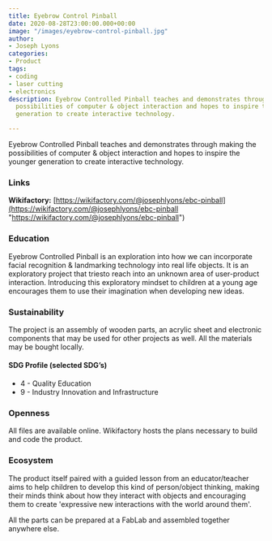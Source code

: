 ```yaml
---
title: Eyebrow Control Pinball
date: 2020-08-28T23:00:00.000+00:00
image: "/images/eyebrow-control-pinball.jpg"
author:
- Joseph Lyons
categories:
- Product
tags:
- coding
- laser cutting
- electronics
description: Eyebrow Controlled Pinball teaches and demonstrates through making the
  possibilities of computer & object interaction and hopes to inspire the younger
  generation to create interactive technology.

---
```

Eyebrow Controlled Pinball teaches and demonstrates through making the possibilities of computer & object interaction and hopes to inspire the younger generation to create interactive technology.

### Links

**Wikifactory:** [https://wikifactory.com/@josephlyons/ebc-pinball](https://wikifactory.com/@josephlyons/ebc-pinball "https://wikifactory.com/@josephlyons/ebc-pinball")

### Education

Eyebrow Controlled Pinball is an exploration into how we can incorporate facial recognition & landmarking technology into real life objects. It is an exploratory project that triesto reach into an unknown area of user-product interaction. Introducing this exploratory mindset to children at a young age encourages them to use their imagination when developing new ideas.

### Sustainability

The project is an assembly of wooden parts, an acrylic sheet and electronic components that may be used for other projects as well. All the materials may be bought locally.

#### SDG Profile (selected SDG’s)

* 4 - Quality Education
* 9 - Industry Innovation and Infrastructure

### Openness

All files are available online. Wikifactory hosts the plans necessary to build and code the product.

### Ecosystem

The product itself paired with a guided lesson from an educator/teacher aims to help children to develop this kind of person/object thinking, making their minds think about how they interact with objects and encouraging them to create 'expressive new interactions with the world around them'.

All the parts can be prepared at a FabLab and assembled together anywhere else.